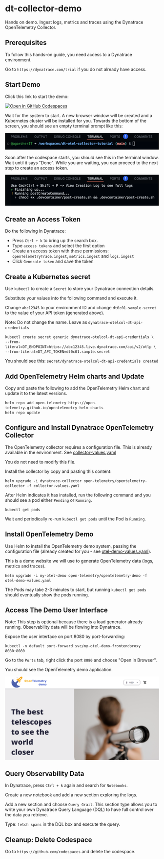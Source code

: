 # dt-collector-demo
Hands on demo. Ingest logs, metrics and traces using the Dynatrace OpenTelemetry Collector.

## Prerequisites

To follow this hands-on guide, you need access to a Dynatrace environment.

Go to `https://dynatrace.com/trial` if you do not already have access.

## Start Demo

Click this link to start the demo:

[![Open in GitHub Codespaces](https://github.com/codespaces/badge.svg)](https://codespaces.new/dynatrace-perfclinics/dt-collector-demo)

Wait for the system to start. A new browser window will be created and a Kubernetes cluster will be installed for you.
Towards the bottom of the screen, you should see an empty terminal prompt like this:

![terminal window](.devcontainer/images/terminal-window.png)

Soon after the codespace starts, you should see this in the terminal window. Wait until it says "Done".
While you are waiting, you can proceed to the next step to create an access token.

![post creation workflow](.devcontainer/images/post-create.png)

## Create an Access Token

Do the following in Dynatrace:

- Press `Ctrl + k` to bring up the search box.
- Type `access tokens` and select the first option
- Create an access token with these permissions: `openTelemetryTrace.ingest`, `metrics.ingest` and `logs.ingest`
- Click `Generate token` and save the token

## Create a Kubernetes secret

Use `kubectl` to create a `Secret` to store your Dynatrace connection details.

Substitute your values into the following command and execute it.

Change `abc12345` to your environment ID and change `dt0c01.sample.secret` to the value of your API token (generated above).

Note: Do not change the name. Leave as `dynatrace-otelcol-dt-api-credentials`

```
kubectl create secret generic dynatrace-otelcol-dt-api-credentials \
--from-literal=DT_ENDPOINT=https://abc12345.live.dynatrace.com/api/v2/otlp \
--from-literal=DT_API_TOKEN=dt0c01.sample.secret
```

You should see this: `secret/dynatrace-otelcol-dt-api-credentials created`

## Add OpenTelemetry Helm charts and Update

Copy and paste the following to add the OpenTelemetry Helm chart and update it to the latest versions.

```
helm repo add open-telemetry https://open-telemetry.github.io/opentelemetry-helm-charts
helm repo update
```

## Configure and Install Dynatrace OpenTelemetry Collector

The OpenTelemetry collector requires a configuration file. This is already available in the environment. See [collector-values.yaml](collector-values.yaml)

You do not need to modify this file.

Install the collector by copy and pasting this content:

```
helm upgrade -i dynatrace-collector open-telemetry/opentelemetry-collector -f collector-values.yaml
```

After Helm indicates it has installed, run the following command and you should see a pod either `Pending` or `Running`.

```
kubectl get pods
```

Wait and periodically re-run `kubectl get pods` until the Pod is `Running`.

## Install OpenTelemetry Demo

Use Helm to install the OpenTelemetry demo system, passing the configuration file (already created for you - see [otel-demo-values.yaml](otel-demo-values.yaml)).

This is a demo website we will use to generate OpenTelemetry data (logs, metrics and traces).

```
helm upgrade -i my-otel-demo open-telemetry/opentelemetry-demo -f otel-demo-values.yaml
```

The Pods may take 2-3 minutes to start, but running `kubectl get pods` should eventually show the pods running.

## Access The Demo User Interface

Note: This step is optional because there is a load generator already running. Observability data will be flowing into Dynatrace.

Expose the user interface on port 8080 by port-forwarding:

```
kubectl -n default port-forward svc/my-otel-demo-frontendproxy 8080:8080
```

Go to the `Ports` tab, right click the port `8080` and choose "Open in Browser".

You should see the OpenTelemetry demo application.

![opentelemetry demo application](.devcontainer/images/otel-demo-app.png)

## Query Observability Data

In Dynatrace, press `Ctrl + k` again and search for `Notebooks`.

Create a new notebook and add a new section exploring the logs.

Add a new section and choose `Query Grail`. This section type allows you to write your own Dynatrace Query Language (DQL) to have full control over the data you retrieve.

Type: `fetch spans` in the DQL box and execute the query.

## Cleanup: Delete Codespace

Go to `https://github.com/codespaces` and delete the codespace.


